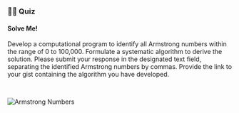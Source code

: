 <h3>👩‍💻 Quiz </h3>

<h4>Solve Me!</h4>
<p>Develop a computational program to identify all Armstrong numbers within the range of 0 to 100,000.
Formulate a systematic algorithm to derive the solution. Please submit your response in the designated text field,
separating the identified Armstrong numbers by commas. Provide the link to your gist containing the algorithm you have developed.</p>
<br>

![Armstrong Numbers](https://github.com/SE-LAPS/Formulate-a-Systematic-Algorithm-SOLVE-ME-/assets/87580847/eecaa4a1-be79-4b68-812d-794237a9ee63)
